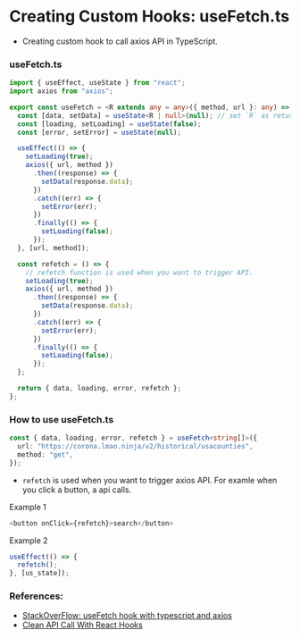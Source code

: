 # Creating Custom Hooks: useFetch.ts

- Creating custom hook to call axios API in TypeScript.

### useFetch.ts

```ts
import { useEffect, useState } from "react";
import axios from "axios";

export const useFetch = <R extends any = any>({ method, url }: any) => {
  const [data, setData] = useState<R | null>(null); // set `R` as returned type
  const [loading, setLoading] = useState(false);
  const [error, setError] = useState(null);

  useEffect(() => {
    setLoading(true);
    axios({ url, method })
      .then((response) => {
        setData(response.data);
      })
      .catch((err) => {
        setError(err);
      })
      .finally(() => {
        setLoading(false);
      });
  }, [url, method]);

  const refetch = () => {
    // refetch function is used when you want to trigger API.
    setLoading(true);
    axios({ url, method })
      .then((response) => {
        setData(response.data);
      })
      .catch((err) => {
        setError(err);
      })
      .finally(() => {
        setLoading(false);
      });
  };

  return { data, loading, error, refetch };
};
```

### How to use useFetch.ts

```ts
const { data, loading, error, refetch } = useFetch<string[]>({
  url: "https://corona.lmao.ninja/v2/historical/usacounties",
  method: "get",
});
```

- `refetch` is used when you want to trigger axios API. For examle when you click a button, a api calls.

Example 1

```js
<button onClick={refetch}>search</button>
```

Example 2

```js
useEffect(() => {
  refetch();
}, [us_state]);
```

### References:

- [StackOverFlow: useFetch hook with typescript and axios](https://stackoverflow.com/questions/65651772/usefetch-hook-with-typescript-and-axios)
- [Clean API Call With React Hooks](https://betterprogramming.pub/clean-api-call-with-react-hooks-3bd6438a375a)
